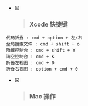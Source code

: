 * [x] > ### Xcode 快捷键

```
代码折叠 : cmd + option + 左/右
全局搜索文件 : cmd + shift + o
隐藏控制台 : cmd + shift + Y
清空控制台 : cmd + K
折叠左视图 : cmd + 0
折叠右视图 : option + cmd + 0

```

* [x] > ### Mac 操作

```

```



